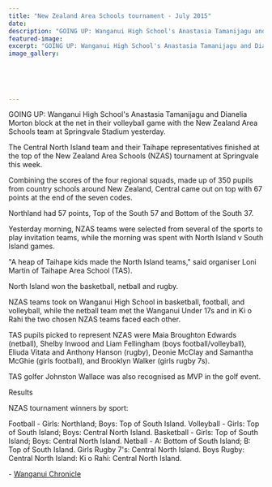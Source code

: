 ```yaml
---
title: "New Zealand Area Schools tournament - July 2015"
date: 
description: "GOING UP: Wanganui High School's Anastasia Tamanijagu and Dianelia Morton block at the net in their volleyball game with the New Zealand Area Schools team at Springvale Stadium yesterday, 10/7/15..."
featured-image: 
excerpt: "GOING UP: Wanganui High School's Anastasia Tamanijagu and Dianelia Morton block at the net in their volleyball game with the New Zealand Area Schools team at Springvale Stadium yesterday, 10/7/15..."
image_gallery:
    
    
    
    
    
---
```


<p><span>GOING UP: Wanganui High School's Anastasia Tamanijagu and Dianelia Morton block at the net in their volleyball game with the New Zealand Area Schools team at Springvale Stadium yesterday.</span></p>
<p>The Central North Island team and their Taihape representatives finished at the top of the New Zealand Area Schools (NZAS) tournament at Springvale this week.</p>
<p>Combining the scores of the four regional squads, made up of 350 pupils from country schools around New Zealand, Central came out on top with 67 points at the end of the seven codes.</p>
<p>Northland had 57 points, Top of the South 57 and Bottom of the South 37.</p>
<p>Yesterday morning, NZAS teams were selected from several of the sports to play invitation teams, while the morning was spent with North Island v South Island games.</p>
<p>"A heap of Taihape kids made the North Island teams," said organiser Loni Martin of Taihape Area School (TAS).</p>
<p>North Island won the basketball, netball and rugby.</p>
<p>NZAS teams took on Wanganui High School in basketball, football, and volleyball, while the netball team met the Wanganui Under 17s and in Ki o Rahi the two chosen NZAS teams faced each other.</p>
<p>TAS pupils picked to represent NZAS were Maia Broughton Edwards (netball), Shelby Inwood and Liam Fellingham (boys football/volleyball), Eliuda Vitata and Anthony Hanson (rugby), Deonie McClay and Samantha McGhie (girls football), and Brooklyn Walker (girls rugby 7s).</p>
<p>TAS golfer Johnston Wallace was also recognised as MVP in the golf event.</p>
<p>Results</p>
<p>NZAS tournament winners by sport:</p>
<p>Football - Girls: Northland; Boys: Top of South Island. Volleyball - Girls: Top of South Island; Boys: Central North Island. Basketball - Girls: Top of South Island; Boys: Central North Island. Netball - A: Bottom of South Island; B: Top of South Island. Girls Rugby 7's: Central North Island. Boys Rugby: Central North Island: Ki o Rahi: Central North Island.</p>
<p class="clear syndicator">-&nbsp;<a href="http://www.wanganuichronicle.co.nz/" target="_blank">Wanganui Chronicle</a></p>

